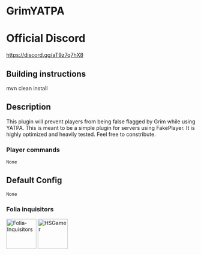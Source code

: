# GrimYATPA

# Official Discord 

https://discord.gg/aT9z7q7hX8

## Building instructions

mvn clean install
 
## Description

This plugin will prevent players from being false flagged by Grim while using YATPA. This is meant to be a simple plugin for servers using FakePlayer. It is highly optimized and heavily tested. Feel free to constribute.

### Player commands 

```
None

```

## Default Config

```
None

```

### Folia inquisitors

[<img src="https://github.com/Folia-Inquisitors.png" width=80 alt="Folia-Inquisitors">](https://github.com/orgs/Folia-Inquisitors/repositories)
[<img src="https://github.com/HSGamer.png" width=80 alt="HSGamer">](https://github.com/HSGamer)
